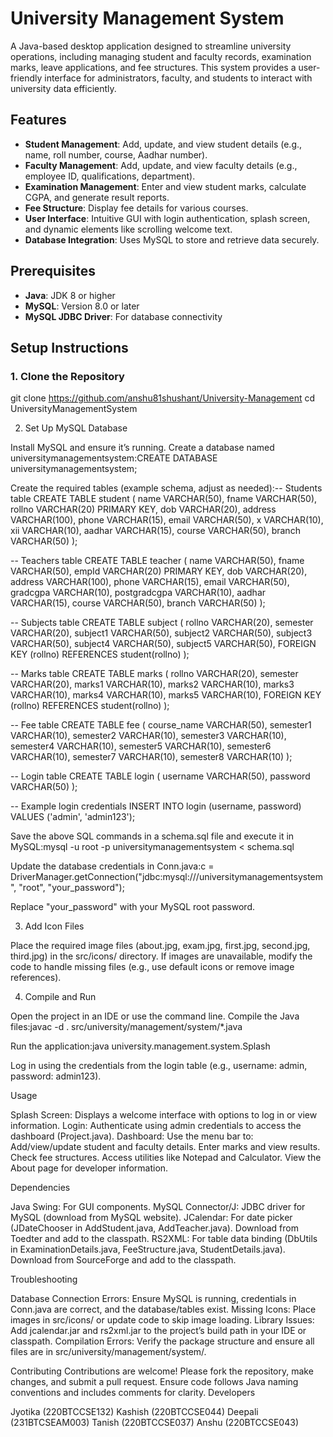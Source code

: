 # University Management System

A Java-based desktop application designed to streamline university operations, including managing student and faculty records, examination marks, leave applications, and fee structures. This system provides a user-friendly interface for administrators, faculty, and students to interact with university data efficiently.

## Features
- **Student Management**: Add, update, and view student details (e.g., name, roll number, course, Aadhar number).
- **Faculty Management**: Add, update, and view faculty details (e.g., employee ID, qualifications, department).
- **Examination Management**: Enter and view student marks, calculate CGPA, and generate result reports.
- **Fee Structure**: Display fee details for various courses.
- **User Interface**: Intuitive GUI with login authentication, splash screen, and dynamic elements like scrolling welcome text.
- **Database Integration**: Uses MySQL to store and retrieve data securely.


## Prerequisites
- **Java**: JDK 8 or higher
- **MySQL**: Version 8.0 or later
- **MySQL JDBC Driver**: For database connectivity


## Setup Instructions

### 1. Clone the Repository

git clone https://github.com/anshu81shushant/University-Management
cd UniversityManagementSystem

2. Set Up MySQL Database

Install MySQL and ensure it’s running.
Create a database named universitymanagementsystem:CREATE DATABASE universitymanagementsystem;


Create the required tables (example schema, adjust as needed):-- Students table
CREATE TABLE student (
    name VARCHAR(50),
    fname VARCHAR(50),
    rollno VARCHAR(20) PRIMARY KEY,
    dob VARCHAR(20),
    address VARCHAR(100),
    phone VARCHAR(15),
    email VARCHAR(50),
    x VARCHAR(10),
    xii VARCHAR(10),
    aadhar VARCHAR(15),
    course VARCHAR(50),
    branch VARCHAR(50)
);

-- Teachers table
CREATE TABLE teacher (
    name VARCHAR(50),
    fname VARCHAR(50),
    empId VARCHAR(20) PRIMARY KEY,
    dob VARCHAR(20),
    address VARCHAR(100),
    phone VARCHAR(15),
    email VARCHAR(50),
    gradcgpa VARCHAR(10),
    postgradcgpa VARCHAR(10),
    aadhar VARCHAR(15),
    course VARCHAR(50),
    branch VARCHAR(50)
);

-- Subjects table
CREATE TABLE subject (
    rollno VARCHAR(20),
    semester VARCHAR(20),
    subject1 VARCHAR(50),
    subject2 VARCHAR(50),
    subject3 VARCHAR(50),
    subject4 VARCHAR(50),
    subject5 VARCHAR(50),
    FOREIGN KEY (rollno) REFERENCES student(rollno)
);

-- Marks table
CREATE TABLE marks (
    rollno VARCHAR(20),
    semester VARCHAR(20),
    marks1 VARCHAR(10),
    marks2 VARCHAR(10),
    marks3 VARCHAR(10),
    marks4 VARCHAR(10),
    marks5 VARCHAR(10),
    FOREIGN KEY (rollno) REFERENCES student(rollno)
);

-- Fee table
CREATE TABLE fee (
    course_name VARCHAR(50),
    semester1 VARCHAR(10),
    semester2 VARCHAR(10),
    semester3 VARCHAR(10),
    semester4 VARCHAR(10),
    semester5 VARCHAR(10),
    semester6 VARCHAR(10),
    semester7 VARCHAR(10),
    semester8 VARCHAR(10)
);

-- Login table
CREATE TABLE login (
    username VARCHAR(50),
    password VARCHAR(50)
);

-- Example login credentials
INSERT INTO login (username, password) VALUES ('admin', 'admin123');


Save the above SQL commands in a schema.sql file and execute it in MySQL:mysql -u root -p universitymanagementsystem < schema.sql


Update the database credentials in Conn.java:c = DriverManager.getConnection("jdbc:mysql:///universitymanagementsystem", "root", "your_password");

Replace "your_password" with your MySQL root password.

3. Add Icon Files

Place the required image files (about.jpg, exam.jpg, first.jpg, second.jpg, third.jpg) in the src/icons/ directory.
If images are unavailable, modify the code to handle missing files (e.g., use default icons or remove image references).

4. Compile and Run

Open the project in an IDE or use the command line.
Compile the Java files:javac -d . src/university/management/system/*.java


Run the application:java university.management.system.Splash


Log in using the credentials from the login table (e.g., username: admin, password: admin123).

Usage

Splash Screen: Displays a welcome interface with options to log in or view information.
Login: Authenticate using admin credentials to access the dashboard (Project.java).
Dashboard: Use the menu bar to:
Add/view/update student and faculty details.
Enter marks and view results.
Check fee structures.
Access utilities like Notepad and Calculator.
View the About page for developer information.



Dependencies

Java Swing: For GUI components.
MySQL Connector/J: JDBC driver for MySQL (download from MySQL website).
JCalendar: For date picker (JDateChooser in AddStudent.java, AddTeacher.java). Download from Toedter and add to the classpath.
RS2XML: For table data binding (DbUtils in ExaminationDetails.java, FeeStructure.java, StudentDetails.java). Download from SourceForge and add to the classpath.

Troubleshooting

Database Connection Errors: Ensure MySQL is running, credentials in Conn.java are correct, and the database/tables exist.
Missing Icons: Place images in src/icons/ or update code to skip image loading.
Library Issues: Add jcalendar.jar and rs2xml.jar to the project’s build path in your IDE or classpath.
Compilation Errors: Verify the package structure and ensure all files are in src/university/management/system/.

Contributing
Contributions are welcome! Please fork the repository, make changes, and submit a pull request. Ensure code follows Java naming conventions and includes comments for clarity.
Developers

Jyotika (220BTCCSE132)
Kashish (220BTCCSE044)
Deepali (231BTCSEAM003)
Tanish (220BTCCSE037)
Anshu (220BTCCSE043)

